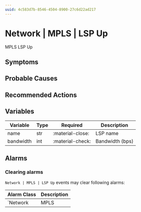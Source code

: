 ```yaml
---
uuid: 4c583d7b-8546-4504-8900-27c6d22ad217
---
```

# Network | MPLS | LSP Up

MPLS LSP Up

## Symptoms

## Probable Causes

## Recommended Actions

## Variables

Variable | Type | Required | Description
--- | --- | --- | ---
name | str | :material-close: | LSP name
bandwidth | int | :material-check: | Bandwidth (bps)

## Alarms

### Clearing alarms

`Network | MPLS | LSP Up` events may clear following alarms:

Alarm Class | Description
--- | ---
`Network | MPLS | LSP Down` | dispose
